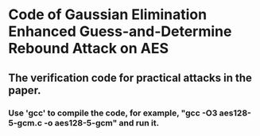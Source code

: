 # Code of Gaussian Elimination Enhanced Guess-and-Determine Rebound Attack on  AES

## The verification code for practical attacks in the paper. 

### Use 'gcc' to compile the code,  for example, "gcc -O3 aes128-5-gcm.c -o aes128-5-gcm" and run it.
